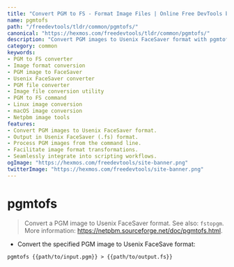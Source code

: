 ```yaml
---
title: "Convert PGM to FS - Format Image Files | Online Free DevTools by Hexmos"
name: pgmtofs
path: "/freedevtools/tldr/common/pgmtofs/"
canonical: "https://hexmos.com/freedevtools/tldr/common/pgmtofs/"
description: "Convert PGM images to Usenix FaceSaver format with pgmtofs. This free online image converter offers a quick and easy way to format image files. Free online tool, no registration required."
category: common
keywords:
- PGM to FS converter
- Image format conversion
- PGM image to FaceSaver
- Usenix FaceSaver converter
- PGM file converter
- Image file conversion utility
- PGM to FS command
- Linux image conversion
- macOS image conversion
- Netpbm image tools
features:
- Convert PGM images to Usenix FaceSaver format.
- Output in Usenix FaceSaver (.fs) format.
- Process PGM images from the command line.
- Facilitate image format transformations.
- Seamlessly integrate into scripting workflows.
ogImage: "https://hexmos.com/freedevtools/site-banner.png"
twitterImage: "https://hexmos.com/freedevtools/site-banner.png"
---
```


# pgmtofs

> Convert a PGM image to Usenix FaceSaver format.
> See also: `fstopgm`.
> More information: <https://netpbm.sourceforge.net/doc/pgmtofs.html>.

- Convert the specified PGM image to Usenix FaceSave format:

`pgmtofs {{path/to/input.pgm}} > {{path/to/output.fs}}`
